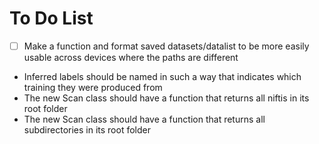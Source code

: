 # To Do List

- [ ] Make a function and format saved datasets/datalist to be more easily usable
  across devices where the paths are different
- Inferred labels should be named in such a way that indicates which training
  they were produced from
- The new Scan class should have a function that returns all niftis in its root folder
- The new Scan class should have a function that returns all subdirectories in
  its root folder
